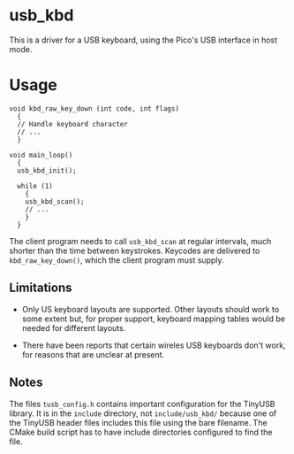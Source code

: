 # usb\_kbd

This is a driver for a USB keyboard, using the Pico's USB interface
in host mode. 

# Usage

    void kbd_raw_key_down (int code, int flags)
      {
      // Handle keyboard character
      // ...
      }

    void main_loop()
      {
      usb_kbd_init();

      while (1)
        {
        usb_kbd_scan();
        // ...
        }
      }

The client program needs to call `usb_kbd_scan` at regular intervals,
much shorter than the time between keystrokes. Keycodes are delivered
to `kbd_raw_key_down()`, which the client program must supply. 

## Limitations

- Only US keyboard layouts are supported. Other layouts should work to
  some extent but, for proper support, keyboard mapping tables would be
  needed for different layouts. 

- There have been reports that certain wireles USB keyboards don't work,
  for reasons that are unclear at present.  

## Notes

The files `tusb_config.h` contains important configuration for the 
TinyUSB library. It is in the `include` directory, not `include/usb_kbd/`
because one of the TinyUSB header files includes this file using
the bare filename. The CMake build script has to have include directories
configured to find the file.

